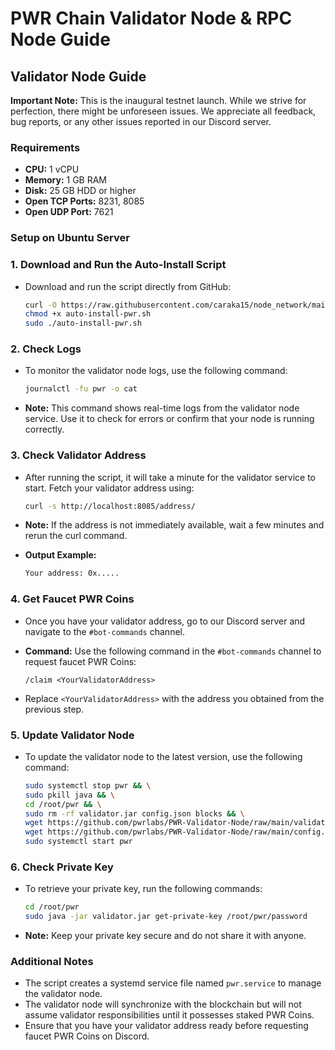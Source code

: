 # PWR Chain Validator Node & RPC Node Guide

## Validator Node Guide

**Important Note:** This is the inaugural testnet launch. While we strive for perfection, there might be unforeseen issues. We appreciate all feedback, bug reports, or any other issues reported in our Discord server.

### Requirements

- **CPU:** 1 vCPU
- **Memory:** 1 GB RAM
- **Disk:** 25 GB HDD or higher
- **Open TCP Ports:** 8231, 8085
- **Open UDP Port:** 7621

### Setup on Ubuntu Server

### 1. Download and Run the Auto-Install Script

- Download and run the script directly from GitHub:

  ```bash
  curl -O https://raw.githubusercontent.com/caraka15/node_network/main/pwr/auto-install-pwr.sh
  chmod +x auto-install-pwr.sh
  sudo ./auto-install-pwr.sh
  ```

### 2. Check Logs

- To monitor the validator node logs, use the following command:

  ```bash
  journalctl -fu pwr -o cat
  ```

- **Note:** This command shows real-time logs from the validator node service. Use it to check for errors or confirm that your node is running correctly.

### 3. Check Validator Address

- After running the script, it will take a minute for the validator service to start. Fetch your validator address using:

  ```bash
  curl -s http://localhost:8085/address/
  ```

- **Note:** If the address is not immediately available, wait a few minutes and rerun the curl command.

- **Output Example:**

  ```bash
  Your address: 0x.....
  ```

### 4. Get Faucet PWR Coins

- Once you have your validator address, go to our Discord server and navigate to the `#bot-commands` channel.

- **Command:** Use the following command in the `#bot-commands` channel to request faucet PWR Coins:

  ```plaintext
  /claim <YourValidatorAddress>
  ```

- Replace `<YourValidatorAddress>` with the address you obtained from the previous step.

### 5. Update Validator Node

- To update the validator node to the latest version, use the following command:

  ```bash
  sudo systemctl stop pwr && \
  sudo pkill java && \
  cd /root/pwr && \
  sudo rm -rf validator.jar config.json blocks && \
  wget https://github.com/pwrlabs/PWR-Validator-Node/raw/main/validator.jar && \
  wget https://github.com/pwrlabs/PWR-Validator-Node/raw/main/config.json && \
  sudo systemctl start pwr
  ```

### 6. Check Private Key

- To retrieve your private key, run the following commands:

  ```bash
  cd /root/pwr
  sudo java -jar validator.jar get-private-key /root/pwr/password
  ```

- **Note:** Keep your private key secure and do not share it with anyone.

### Additional Notes

- The script creates a systemd service file named `pwr.service` to manage the validator node.
- The validator node will synchronize with the blockchain but will not assume validator responsibilities until it possesses staked PWR Coins.
- Ensure that you have your validator address ready before requesting faucet PWR Coins on Discord.
